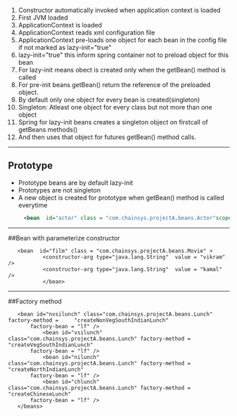  1. Constructor automatically invoked when application context is loaded
  1. First JVM loaded
  1. ApplicationContext is loaded
  1. ApplicationContext reads xml configuration file
  1. ApplicationContext pre-loads one object for each bean in the config file
      if not marked as        lazy-init="true"
  1. lazy-init="true" this inform spring container not to preload object for this bean
  1. For lazy-init means obect is created only when the getBean() method is called 
  1. For pre-init beans getBean() return the reference of the preloaded object.
  1. By default only one object for every bean is created(singleton)
  1. Singleton: Atleast one object for every class but not more than one object
  1. Spring for lazy-init beans creates a singleton object on firstcall of getBeans methods()
  1. And then uses that object for futures getBean() method calls.
  
  
---  
  
## Prototype

- Prototype beans are by default lazy-init  
- Prototypes are not singleton  
- A new object is created for prototype when getBean() method is called everytime

 ``` xml
      <bean  id="actor" class = "com.chainsys.projectA.beans.Actor"scope="prototype"></bean>	
 ```
----

##Bean with parameterize constructor

 ```
    <bean  id="film" class = "com.chainsys.projectA.beans.Movie" >
  	 		<constructor-arg type="java.lang.String"  value = "vikram" />
  	 		<constructor-arg type="java.lang.String"  value = "kamal" />
  	 		</bean> 
 ```
 
 ----
##Factory method


 ```  
    <bean id="nvsilunch" class="com.chainsys.projectA.beans.Lunch" factory-method = 	"createNonVegSouthIndianLunch"
		factory-bean = "lf" />
			<bean id="vsilunch" class="com.chainsys.projectA.beans.Lunch" factory-method = 	"createVegSouthIndianLunch"
		factory-bean = "lf" />
			<bean id="nilunch" class="com.chainsys.projectA.beans.Lunch" factory-method = 	"createNorthIndianLunch"
		factory-bean = "lf" />
			<bean id="chlunch" class="com.chainsys.projectA.beans.Lunch" factory-method = 	"createChineseLunch"
		factory-bean = "lf" />
	</beans>
 ```